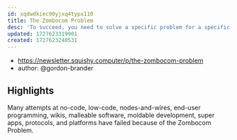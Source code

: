 ```yaml
---
id: xqdwdkiec90yjxq4typx110
title: The Zombocom Problem
desc: 'To succeed, you need to solve a specific problem for a specific user and find specific product-market fit.'
updated: 1727623319901
created: 1727623240531
---
```


- https://newsletter.squishy.computer/p/the-zombocom-problem
- author: @gordon-brander


## Highlights

Many attempts at no-code, low-code, nodes-and-wires, end-user programming, wikis, malleable software, moldable development, super apps, protocols, and platforms have failed because of the Zombocom Problem.